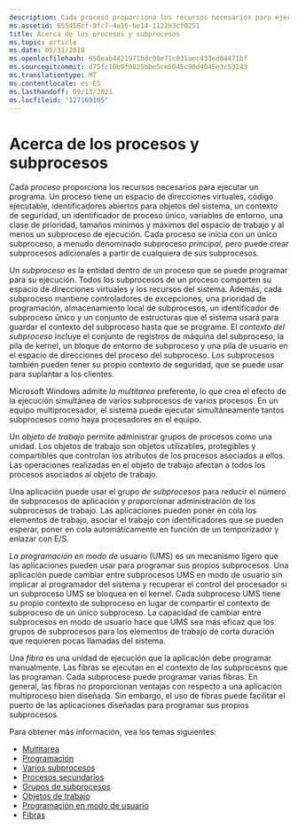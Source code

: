 ```yaml
---
description: Cada proceso proporciona los recursos necesarios para ejecutar un programa.
ms.assetid: 055458cf-9fc7-4a16-be14-1122b3cf0251
title: Acerca de los procesos y subprocesos
ms.topic: article
ms.date: 05/31/2018
ms.openlocfilehash: 650eab4421971bdc08e71c031aec433ed84471bf
ms.sourcegitcommit: d75fc10b9f0825bbe5ce5045c90d4045e3c53243
ms.translationtype: MT
ms.contentlocale: es-ES
ms.lasthandoff: 09/13/2021
ms.locfileid: "127169105"
---
```

# <a name="about-processes-and-threads"></a>Acerca de los procesos y subprocesos

Cada *proceso* proporciona los recursos necesarios para ejecutar un programa. Un proceso tiene un espacio de direcciones virtuales, código ejecutable, identificadores abiertos para objetos del sistema, un contexto de seguridad, un identificador de proceso único, variables de entorno, una clase de prioridad, tamaños mínimos y máximos del espacio de trabajo y al menos un subproceso de ejecución. Cada proceso se inicia con un único subproceso, a menudo denominado subproceso *principal,* pero puede crear subprocesos adicionales a partir de cualquiera de sus subprocesos.

Un *subproceso* es la entidad dentro de un proceso que se puede programar para su ejecución. Todos los subprocesos de un proceso comparten su espacio de direcciones virtuales y los recursos del sistema. Además, cada subproceso mantiene controladores de excepciones, una prioridad de programación, almacenamiento local de subprocesos, un identificador de subproceso único y un conjunto de estructuras que el sistema usará para guardar el contexto del subproceso hasta que se programe. El *contexto del subproceso* incluye el conjunto de registros de máquina del subproceso, la pila de kernel, un bloque de entorno de subproceso y una pila de usuario en el espacio de direcciones del proceso del subproceso. Los subprocesos también pueden tener su propio contexto de seguridad, que se puede usar para suplantar a los clientes.

Microsoft Windows admite *la multitarea* preferente, lo que crea el efecto de la ejecución simultánea de varios subprocesos de varios procesos. En un equipo multiprocesador, el sistema puede ejecutar simultáneamente tantos subprocesos como haya procesadores en el equipo.

Un *objeto de trabajo* permite administrar grupos de procesos como una unidad. Los objetos de trabajo son objetos utilizables, protegibles y compartibles que controlan los atributos de los procesos asociados a ellos. Las operaciones realizadas en el objeto de trabajo afectan a todos los procesos asociados al objeto de trabajo.

Una aplicación puede usar el grupo *de subprocesos* para reducir el número de subprocesos de aplicación y proporcionar administración de los subprocesos de trabajo. Las aplicaciones pueden poner en cola los elementos de trabajo, asociar el trabajo con identificadores que se pueden esperar, poner en cola automáticamente en función de un temporizador y enlazar con E/S.

*La programación en modo de* usuario (UMS) es un mecanismo ligero que las aplicaciones pueden usar para programar sus propios subprocesos. Una aplicación puede cambiar entre subprocesos UMS [](scheduling.md) en modo de usuario sin implicar al programador del sistema y recuperar el control del procesador si un subproceso UMS se bloquea en el kernel. Cada subproceso UMS tiene su propio contexto de subproceso en lugar de compartir el contexto de subproceso de un único subproceso. La capacidad de cambiar entre subprocesos en modo de usuario hace que UMS sea más eficaz que los grupos de subprocesos para los elementos de trabajo de corta duración que requieren pocas llamadas del sistema.

Una *fibra* es una unidad de ejecución que la aplicación debe programar manualmente. Las fibras se ejecutan en el contexto de los subprocesos que las programan. Cada subproceso puede programar varias fibras. En general, las fibras no proporcionan ventajas con respecto a una aplicación multiproceso bien diseñada. Sin embargo, el uso de fibras puede facilitar el puerto de las aplicaciones diseñadas para programar sus propios subprocesos.

Para obtener más información, vea los temas siguientes:

-   [Multitarea](multitasking.md)
-   [Programación](scheduling.md)
-   [Varios subprocesos](multiple-threads.md)
-   [Procesos secundarios](child-processes.md)
-   [Grupos de subprocesos](thread-pools.md)
-   [Objetos de trabajo](job-objects.md)
-   [Programación en modo de usuario](user-mode-scheduling.md)
-   [Fibras](fibers.md)

 

 



